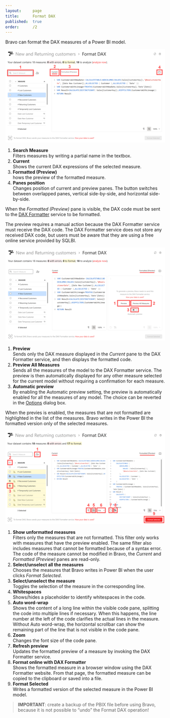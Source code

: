 ```yaml
---
layout:     page
title:      Format DAX
published:  true
order:      /2
---
```


Bravo can format the DAX measures of a Power BI model.

<img src="../images/format-dax-01.png" width="700">

1. **Search Measure**<br> Filters measures by writing a partial name in the  textbox.
2. **Current**<br> Shows the current DAX expressions of the selected measure.
3. **Formatted (Preview)**<br> hows the preview of the formatted measure.
4. **Panes position**<br> Changes position of current and preview panes. The button switches between overlapped panes, vertical side-by-side, and horizontal side-by-side.

When the *Formatted (Preview)* pane is visible, the DAX code must be sent to the [DAX Formatter](https://daxformatter.com) service to be formatted.

The preview requires a manual action because the DAX Formatter service must receive the DAX code. The DAX Formatter service does not store any received DAX code, but users must be aware that they are using a free online service provided by SQLBI.

<img src="../images/format-dax-02.png" width="700">

1. **Preview**<br> Sends only the DAX measure displayed in the *Current* pane to the DAX Formatter service, and then displays the formatted code.
2. **Preview All Measures**<br> Sends all the measures of the model to the DAX Formatter service. The preview is then automatically displayed for any other measure selected for the current model without requiring a confirmation for each measure.
3. **Automatic preview**<br> By enabling the Automatic preview setting, the preview is automatically enabled for all the measures of any model. The choice can be reverted in the [Options](../configuration/options.md) dialog box.

When the previes is enabled, the measures that are not formatted are highlighted in the list of the measures.
Bravo writes in the Power BI the formatted version only of the selected measures.

<img src="../images/format-dax-03.png" width="700">

1. **Show unformatted measures**<br> Filters only the measures that are not formatted. This filter only works with measures that have the preview enabled. The same filter also includes measures that cannot be formatted because of a syntax error. The code of the measure cannot be modified in Bravo, the *Current* and *Formatted (Preview)* panes are read-only.
2. **Select/unselect all the measures**<br> Chooses the measures that Bravo writes in Power BI when the user clicks *Format Selected*.
3. **Select/unselect the measure**<br> Toggles the selection of the measure in the corresponding line. 
4. **Whitespaces**<br> Shows/hides a placeholder to identify whitespaces in the code.
5. **Auto word-wrap**<br> Shows the content of a long line within the visible code pane, splitting the code into multiple lines if necessary. When this happens, the line number at the left of the code clarifies the actual lines in the measure. Without Auto word-wrap, the horizontal scrollbar can show the remaining part of the line that is not visible in the code pane.
6. **Zoom**<br> Changes the font size of the code pane.
7. **Refresh preview**<br> Updates the formatted preview of a measure by invoking the DAX Formatter service. 
8. **Format online with DAX Formatter**<br> Shows the formatted measure in a browser window using the DAX Formatter website. From that page, the formatted measure can be copied to the clipboard or saved into a file.
9. **Format Selected**<br> Writes a formatted version of the selected measure in the Power BI model.

>**IMPORTANT**: create a backup of the PBIX file before using Bravo, because it is not possible to “undo” the Format DAX operation!
